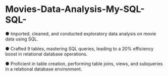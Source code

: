 # Movies-Data-Analysis-My-SQL-SQL-

●	Imported, cleaned, and conducted exploratory data analysis on movie data using SQL. 

●	Crafted 9 tables, mastering SQL queries, leading to a 20% efficiency boost in relational database operations.

●	Proficient in table creation, performing table joins, views, and subqueries in a relational database environment.
